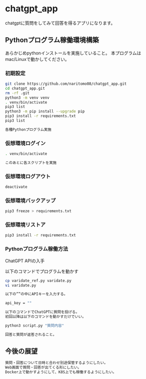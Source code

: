 # chatgpt_app

chatgptに質問をしてみて回答を得るアプリになります。

## Pythonプログラム稼働環境構築

あらかじめpythonインストールを実施していること。
本プログラムはmac/Linuxで動かしてください。

### 初期設定

```bash
git clone https://github.com/naritomo08/chatgpt_app.git
cd chatgpt_app.git
rm -rf .git
python3 -m venv venv
. venv/bin/activate
pip3 list
python3 -m pip install --upgrade pip
pip3 install -r requirements.txt
pip3 list

各種Pythonプログラム実施

```

### 仮想環境ログイン

```bash
. venv/bin/activate

このあとに各スクリプトを実施
```

### 仮想環境ログアウト

```bash
deactivate
```

### 仮想環境バックアップ

```bash
pip3 freeze > requirements.txt
```

### 仮想環境リストア

```bash
pip3 install -r requirements.txt
```

### Pythonプログラム稼働方法

ChatGPT APIの入手

以下のコマンドでプログラムを動かす

```bash
cp varidate_ref.py varidate.py
vi varidate.py

以下の””の中にAPIキーを入力する。

api_key = ""

以下のコマンドでChatGPTに質問を投げる。
初回以降は以下のコマンドを動かすだけでいい。

python3 script.py "質問内容"

回答と質問が返答されること。

```

## 今後の展望

```bash
質問・回答について日時と合わせ別途保管するようにしたい。
Web画面で質問・回答が出てくる形にしたい。
Docker上で動かすようにして、K8S上でも稼働するようにしたい。
```
